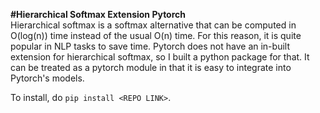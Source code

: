 **#Hierarchical Softmax Extension Pytorch**<br/>
Hierarchical softmax is a softmax alternative that can be computed in O(log(n)) time instead of the usual O(n) time. For this reason, it is quite popular in NLP tasks to save time.
Pytorch does not have an in-built extension for hierarchical softmax, so I built a python package for that. It can be treated as a pytorch module in that it is easy to integrate into Pytorch's models.

To install, do ```pip install <REPO LINK>```.
